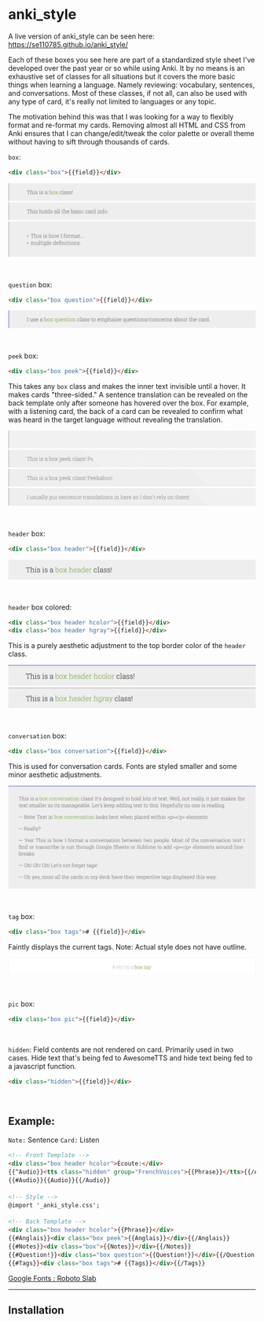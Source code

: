 # anki_style

A live version of anki_style can be seen here: https://se110785.github.io/anki_style/

Each of these boxes you see here are part of a standardized style sheet I've developed over the past year or so while using Anki. It by no means is an exhaustive set of classes for all situations but it covers the more basic things when learning a language. Namely reviewing: vocabulary, sentences, and conversations. Most of these classes, if not all, can also be used with any type of card, it's really not limited to languages or any topic.

The motivation behind this was that I was looking for a way to flexibly format and re-format my cards. Removing almost all HTML and CSS from Anki ensures that I can change/edit/tweak the color palette or overall theme without having to sift through thousands of cards.

`box`:
```html
<div class="box">{{field}}</div>
```
![as_0000_box1](images/as_0000_box1.png)
![as_0001_box2](images/as_0001_box2.png)
![as_0002_box3](images/as_0002_box3.png)

<br>


`question` box:
``` html
<div class="box question">{{field}}</div>
```
![as_0003_box-question](images/as_0003_box-question.png)

<br>


`peek` box:

```html
<div class="box peek">{{field}}</div>
```
This takes any `box` class and makes the inner text invisible until a hover. It makes cards "three-sided." A sentence translation can be revealed on the back template only after someone has hovered over the box. For example, with a listening card, the back of a card can be revealed to confirm what was heard in the target language without revealing the translation.

![as_0007_peek](images/as_0007_peek.png)
![as_0008_revealed1](images/as_0008_revealed1.png)
![as_0009_revealed2](images/as_0009_revealed2.png)
![as_0010_revealed3](images/as_0010_revealed3.png)

<br>


`header` box:
``` html
<div class="box header">{{field}}</div>
```
![as_0004_box-header](images/as_0004_box-header.png)

<br>


`header` box colored:
``` html
<div class="box header hcolor">{{field}}</div>
<div class="box header hgray">{{field}}</div>
```
This is a purely aesthetic adjustment to the top border color of the `header` class.

![as_0005_box-header-hcolor](images/as_0005_box-header-hcolor.png)
![as_0006_box-header-hgray](images/as_0006_box-header-hgray.png)

<br>


`conversation` box:
``` html
<div class="box conversation">{{field}}</div>
```
This is used for conversation cards. Fonts are styled smaller and some minor aesthetic adjustments.

![as_0011_conversation](images/as_0011_conversation.png)

<br>


`tag` box:
```html
<div class="box tags"># {{field}}</div>
```
Faintly displays the current tags. Note: Actual style does not have outline.

![as_0012_tag](images/as_0012_tag.png)

<br>


`pic` box:
```html
<div class="box pic">{{field}}</div>
```
<br>


`hidden`:
Field contents are not rendered on card. Primarily used in two cases. Hide text that's being fed to AwesomeTTS and hide text being fed to a javascript function.
```html
<div class="hidden">{{field}}</div>
```
<br>


## Example:
`Note:` Sentence `Card:` Listen

```html
<!-- Front Template -->
<div class="box header hcolor">Écoute:</div>
{{^Audio}}<tts class="hidden" group="FrenchVoices">{{Phrase}}</tts>{{/Audio}}
{{#Audio}}{{Audio}}{{/Audio}}

<!-- Style -->
@import '_anki_style.css';

<!-- Back Template -->
<div class="box header hcolor">{{Phrase}}</div>
{{#Anglais}}<div class="box peek">{{Anglais}}</div>{{/Anglais}}
{{#Notes}}<div class="box">{{Notes}}</div>{{/Notes}}
{{#Question!}}<div class="box question">{{Question!}}</div>{{/Question!}}
{{#Tags}}<div class="box tags"># {{Tags}}</div>{{/Tags}}
```

[Google Fonts : Roboto Slab](https://fonts.google.com/specimen/Roboto+Slab)

---

## Installation